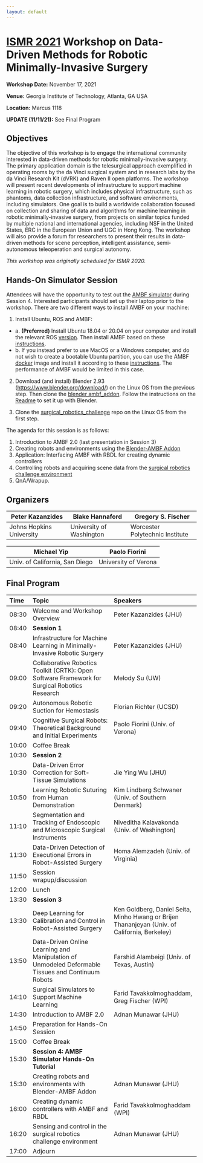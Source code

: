 ```yaml
---
layout: default
---
```


# [ISMR 2021](http://www.ismr.gatech.edu/) Workshop on Data-Driven Methods for Robotic Minimally-Invasive Surgery

**Workshop Date:**  November 17, 2021

**Venue:** Georgia Institute of Technology, Atlanta, GA USA

**Location:** Marcus 1118

**UPDATE (11/11/21):** See Final Program

## Objectives

The objective of this workshop is to engage the international community interested in data-driven methods for robotic minimally-invasive surgery. The primary application domain is the telesurgical approach exemplified in operating rooms by the da Vinci surgical system and in research labs by the da Vinci Research Kit (dVRK) and Raven II open platforms. The workshop will present recent developments of infrastructure to support machine learning in robotic surgery, which includes physical infrastructure, such as phantoms, data collection infrastructure, and software environments, including simulators. One goal is to build a worldwide collaboration focused on collection and sharing of data and algorithms for machine learning in robotic minimally-invasive surgery, from projects on similar topics funded by multiple national and international agencies, including NSF in the United States, ERC in the European Union and UGC in Hong Kong. The workshop will also provide a forum for researchers to present their results in data-driven methods for scene perception, intelligent assistance, semi-autonomous teleoperation and surgical autonomy.

*This workshop was originally scheduled for ISMR 2020.*

## Hands-On Simulator Session

Attendees will have the opportunity to test out the [AMBF simulator](https://github.com/WPI-AIM/ambf) during Session 4.
Interested participants should set up their laptop prior to the workshop. There are two different ways to install AMBF on your machine:

  1. Install Ubuntu, ROS and AMBF:
   * a. **(Preferred)** Install Ubuntu 18.04 or 20.04 on your computer and install the relevant ROS [version](http://wiki.ros.org/ROS/Installation). Then install AMBF based on these [instructions](https://github.com/WPI-AIM/ambf/blob/ambf-2.0/README.md).
   * b. If you instead prefer to use MacOS or a Windows computer, and do not wish to create a bootable Ubuntu partition, you can use the AMBF [docker](https://github.com/collaborative-robotics/docker-ambf) image and install it according to these [instructions](https://github.com/collaborative-robotics/docker-ambf). The performance of AMBF would be limited in this case.
  
  2. Download (and install) Blender 2.93 (https://www.blender.org/download/) on the Linux OS from the previous step. Then clone the [blender ambf_addon](https://github.com/WPI-AIM/ambf_addon). Follow the instructions on the [Readme](https://github.com/WPI-AIM/ambf_addon/blob/blender-2.9x/README.md) to set it up with Blender.
  
  3. Clone the [surgical_robotics_challenge](https://github.com/collaborative-robotics/surgical_robotics_challenge) repo on the Linux OS from the first step.

The agenda for this session is as follows:

  1. Introduction to AMBF 2.0 (last presentation in Session 3)
  2. Creating robots and environments using the [Blender-AMBF Addon](https://github.com/WPI-AIM/ambf_addon)
  3. Application: Interfacing AMBF with RBDL for creating dynamic controllers
  4. Controlling robots and acquiring scene data from the [surgical robotics challenge environment](https://github.com/collaborative-robotics/surgical_robotics_challenge)
  5. QnA/Wrapup.

## Organizers

|Peter Kazanzides          | Blake Hannaford           | Gregory S. Fischer              |
|--------------------------|---------------------------|---------------------------------|
|Johns Hopkins University  | University of Washington  | Worcester Polytechnic Institute |

|Michael Yip                    | Paolo Fiorini         |
|-------------------------------|-----------------------|
|Univ. of California, San Diego | University of Verona  |

## Final Program

| Time  | Topic        | Speakers |
|:------|:-------------|:---------|
| 08:30 | Welcome and Workshop Overview | Peter Kazanzides (JHU) |
| 08:40 | **Session 1** | |
| 08:40 | Infrastructure for Machine Learning in Minimally-Invasive Robotic Surgery | Peter Kazanzides (JHU) |
| 09:00 | Collaborative Robotics Toolkit (CRTK): Open Software Framework for Surgical Robotics Research | Melody Su (UW) |
| 09:20 | Autonomous Robotic Suction for Hemostasis | Florian Richter (UCSD) |
| 09:40 | Cognitive Surgical Robots: Theoretical Background and Initial Experiments | Paolo Fiorini (Univ. of Verona) |
| 10:00 | Coffee Break | | |
| 10:30 | **Session 2** | |
| 10:30 | Data-Driven Error Correction for Soft-Tissue Simulations | Jie Ying Wu (JHU) |
| 10:50 | Learning Robotic Suturing from Human Demonstration | Kim Lindberg Schwaner (Univ. of Southern Denmark) |
| 11:10 | Segmentation and Tracking of Endoscopic and Microscopic Surgical Instruments | Niveditha Kalavakonda (Univ. of Washington) |
| 11:30 | Data-Driven Detection of Executional Errors in Robot-Assisted Surgery | Homa Alemzadeh (Univ. of Virginia) |
| 11:50 | Session wrapup/discussion
| 12:00 | Lunch | | |
| 13:30 | **Session 3** | |
| 13:30 | Deep Learning for Calibration and Control in Robot-Assisted Surgery | Ken Goldberg, Daniel Seita, Minho Hwang or Brijen Thananjeyan (Univ. of California, Berkeley) |
| 13:50 | Data-Driven Online Learning and Manipulation of Unmodeled Deformable Tissues and Continuum Robots | Farshid Alambeigi (Univ. of Texas, Austin) |
| 14:10 | Surgical Simulators to Support Machine Learning | Farid Tavakkolmoghaddam, Greg Fischer (WPI) |
| 14:30 | Introduction to AMBF 2.0 | Adnan Munawar (JHU) |
| 14:50 | Preparation for Hands-On Session |
| 15:00 | Coffee Break | |
| 15:30 | **Session 4: AMBF Simulator Hands-On Tutorial** | |
| 15:30 | Creating robots and environments with Blender-AMBF Addon | Adnan Munawar (JHU) |
| 16:00 | Creating dynamic controllers with AMBF and RBDL | Farid Tavakkolmoghaddam (WPI) |
| 16:20 | Sensing and control in the surgical robotics challenge environment | Adnan Munawar (JHU) |
| 17:00 | Adjourn | | |
